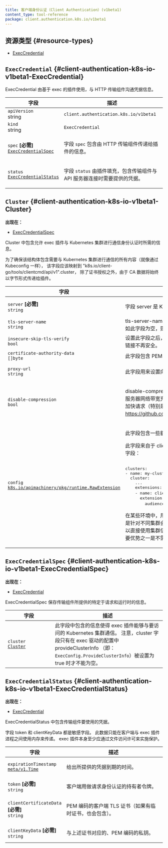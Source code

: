 ```yaml
---
title: 客户端身份认证（Client Authentication）(v1beta1)
content_type: tool-reference
package: client.authentication.k8s.io/v1beta1
---
```

<!-- 
title: Client Authentication (v1beta1)
content_type: tool-reference
package: client.authentication.k8s.io/v1beta1
auto_generated: true
-->

<!--
## Resource Types 
-->
## 资源类型   {#resource-types}

- [ExecCredential](#client-authentication-k8s-io-v1beta1-ExecCredential)

## `ExecCredential`     {#client-authentication-k8s-io-v1beta1-ExecCredential}

<!--
ExecCredential is used by exec-based plugins to communicate credentials to
HTTP transports.
-->
ExecCredential 由基于 exec 的插件使用，与 HTTP 传输组件沟通凭据信息。

<table class="table">
<thead><tr><th width="30%"><!--Field-->字段</th><th><!--Description-->描述</th></tr></thead>
<tbody>

<tr><td><code>apiVersion</code><br/>string</td><td><code>client.authentication.k8s.io/v1beta1</code></td></tr>
<tr><td><code>kind</code><br/>string</td><td><code>ExecCredential</code></td></tr>

<tr>
<td><code>spec</code> <B><!--[Required]-->[必需]</B><br/>
<a href="#client-authentication-k8s-io-v1beta1-ExecCredentialSpec"><code>ExecCredentialSpec</code></a>
</td>
<td>
   <!--
   Spec holds information passed to the plugin by the transport.
   -->

   字段 <code>spec</code> 包含由 HTTP 传输组件传递给插件的信息。
</td>
</tr>

<tr>
<td><code>status</code><br/>
<a href="#client-authentication-k8s-io-v1beta1-ExecCredentialStatus"><code>ExecCredentialStatus</code></a>
</td>
<td>
   <!--
   Status is filled in by the plugin and holds the credentials that the transport
   should use to contact the API.
   -->

   字段 <code>status</code> 由插件填充，包含传输组件与 API 服务器连接时需要提供的凭据。
</td>
</tr>

</tbody>
</table>

## `Cluster`     {#client-authentication-k8s-io-v1beta1-Cluster}

<!--
**Appears in:**
-->
**出现在：**

- [ExecCredentialSpec](#client-authentication-k8s-io-v1beta1-ExecCredentialSpec)

<!--
Cluster contains information to allow an exec plugin to communicate
with the kubernetes cluster being authenticated to.

To ensure that this struct contains everything someone would need to communicate
with a kubernetes cluster (just like they would via a kubeconfig), the fields
should shadow "k8s.io/client-go/tools/clientcmd/api/v1".Cluster, with the exception
of CertificateAuthority, since CA data will always be passed to the plugin as bytes.
-->
Cluster 中包含允许 exec 插件与 Kubernetes
集群进行通信身份认证时所需的信息。

为了确保该结构体包含需要与 Kubernetes 集群进行通信的所有内容（就像通过 Kubeconfig 一样），
该字段应该映射到 "k8s.io/client-go/tools/clientcmd/api/v1".cluster，
除了证书授权之外，由于 CA 数据将始终以字节形式传递给插件。

<table class="table">
<thead><tr><th width="30%"><!--Field-->字段</th><th><!--Description-->描述</th></tr></thead>
<tbody>

<tr>
<td><code>server</code> <B><!--[Required]-->[必需]</B><br/>
<code>string</code>
</td>
<td>
   <!--
   Server is the address of the kubernetes cluster (https://hostname:port).
   -->

   字段 server 是 Kubernetes 集群的地址（https://hostname:port）。
</td>
</tr>

<tr>
<td><code>tls-server-name</code><br/>
<code>string</code>
</td>
<td>
<!--
   TLSServerName is passed to the server for SNI and is used in the client to
check server certificates against. If ServerName is empty, the hostname
used to contact the server is used.
-->
   tls-server-name 是用来提供给服务器用作 SNI 解析的，客户端以此检查服务器的证书。
   如此字段为空，则使用链接服务器时使用的主机名。
</td>
</tr>

<tr>
<td><code>insecure-skip-tls-verify</code><br/>
<code>bool</code>
</td>
<td>
<!-- 
   InsecureSkipTLSVerify skips the validity check for the server's certificate.
This will make your HTTPS connections insecure. 
-->
   设置此字段之后，会令客户端跳过对服务器端证书的合法性检查。
   这会使得你的 HTTPS 链接不再安全。
</td>
</tr>

<tr>
<td><code>certificate-authority-data</code><br/>
<code>[]byte</code>
</td>
<td>
<!-- 
   CAData contains PEM-encoded certificate authority certificates.
If empty, system roots should be used.
-->
   此字段包含 PEM 编码的证书机构（CA）证书。
   如果为空，则使用系统的根证书。
</td>
</tr>

<tr>
<td><code>proxy-url</code><br/>
<code>string</code>
</td>
<td>
   <!--
   ProxyURL is the URL to the proxy to be used for all requests to this cluster.
   -->

   此字段用来设置向集群发送所有请求时要使用的代理服务器。
</td>
</tr>

<tr>
<td><code>disable-compression</code><br/>
<code>bool</code>
</td>
<td>
   <p>
   <!--
   DisableCompression allows client to opt-out of response compression for all requests to the server. This is useful
   to speed up requests (specifically lists) when client-server network bandwidth is ample, by saving time on
   compression (server-side) and decompression (client-side): https://github.com/kubernetes/kubernetes/issues/112296.
   -->

   disable-compression 允许客户端针对到服务器的所有请求选择取消响应压缩。
   当客户端服务器网络带宽充足时，这有助于通过节省压缩（服务器端）和解压缩
   （客户端）时间来加快请求（特别是列表）的速度：
   https://github.com/kubernetes/kubernetes/issues/112296。
   </p>
</td>
</tr>

<tr>
<td><code>config</code><br/>
<a href="https://godoc.org/k8s.io/apimachinery/pkg/runtime/#RawExtension"><code>k8s.io/apimachinery/pkg/runtime.RawExtension</code></a>
</td>
<td>
<p>
<!-- 
   Config holds additional config data that is specific to the exec
plugin with regards to the cluster being authenticated to.
-->
此字段包含一些额外的、特定于 exec 插件和所连接的集群的数据。
</p>
<p>
<!--
This data is sourced from the clientcmd Cluster object's
extensions[client.authentication.k8s.io/exec] field: 
-->
此字段来自于 clientcmd 集群对象的
<code>extensions[client.authentication.k8s.io/exec]</code> 字段：
</p>
<pre>
<!--
clusters:
- name: my-cluster
  cluster:
    ...
    extensions:
    - name: client.authentication.k8s.io/exec  # reserved extension name for per cluster exec config
      extension:
        audience: 06e3fbd18de8  # arbitrary config
-->
clusters:
- name: my-cluster
  cluster:
    ...
    extensions:
    - name: client.authentication.k8s.io/exec  # 针对每个集群 exec 配置所预留的扩展名称
      extension:
        audience: 06e3fbd18de8  # 任意配置信息
</pre>
<p>
<!-- 
In some environments, the user config may be exactly the same across many clusters
(i.e. call this exec plugin) minus some details that are specific to each cluster
such as the audience.  This field allows the per cluster config to be directly
specified with the cluster info.  Using this field to store secret data is not
recommended as one of the prime benefits of exec plugins is that no secrets need
to be stored directly in the kubeconfig. 
-->
在某些环境中，用户配置可能对很多集群而言都完全一样（即调用同一个 exec 插件），
只是针对不同集群会有一些细节上的差异，例如 audience。
此字段使得特定于集群的配置可以直接使用集群信息来设置。
不建议使用此字段来保存 Secret 数据，因为 exec 插件的主要优势之一是不需要在
Kubeconfig 中保存 Secret 数据。
</p>
</td>
</tr>
  
</tbody>
</table>

## `ExecCredentialSpec`     {#client-authentication-k8s-io-v1beta1-ExecCredentialSpec}

<!--
**Appears in:**
-->
**出现在：**

- [ExecCredential](#client-authentication-k8s-io-v1beta1-ExecCredential)

<!-- 
ExecCredentialSpec holds request and runtime specific information provided by
the transport. 
-->
ExecCredentialSpec 保存传输组件所提供的特定于请求和运行时的信息。

<table class="table">
<thead><tr><th width="30%"><!--Field-->字段</th><th><!--Description-->描述</th></tr></thead>
<tbody>

<tr><td><code>cluster</code><br/>
<a href="#client-authentication-k8s-io-v1beta1-Cluster"><code>Cluster</code></a>
</td>
<td>
<!-- 
   Cluster contains information to allow an exec plugin to communicate with the
kubernetes cluster being authenticated to. Note that Cluster is non-nil only
when provideClusterInfo is set to true in the exec provider config (i.e.,
ExecConfig.ProvideClusterInfo).
-->
   此字段中包含的信息使得 exec 插件能够与要访问的 Kubernetes 集群通信。
   注意，cluster 字段只有在 exec 驱动的配置中 provideClusterInfo
  （即：<code>ExecConfig.ProvideClusterInfo</code>）被设置为 true 时才不能为空。
</td>
</tr>

</tbody>
</table>

## `ExecCredentialStatus`     {#client-authentication-k8s-io-v1beta1-ExecCredentialStatus}

<!--
**Appears in:**
-->
**出现在：**

- [ExecCredential](#client-authentication-k8s-io-v1beta1-ExecCredential)

<p>
<!--
ExecCredentialStatus holds credentials for the transport to use.
-->
ExecCredentialStatus 中包含传输组件要使用的凭据。
</p>

<p>
<!--
Token and ClientKeyData are sensitive fields. This data should only be
transmitted in-memory between client and exec plugin process. Exec plugin
itself should at least be protected via file permissions.
-->
字段 token 和 clientKeyData 都是敏感字段。
此数据只能在客户端与 exec 插件进程之间使用内存来传递。
exec 插件本身至少应通过文件访问许可来实施保护。
</p>

<table class="table">
<thead><tr><th width="30%"><!--Field-->字段</th><th><!--Description-->描述</th></tr></thead>
<tbody>

<tr>
<td><code>expirationTimestamp</code><br/>
<a href="https://kubernetes.io/docs/reference/generated/kubernetes-api/v1.34/#time-v1-meta"><code>meta/v1.Time</code></a>
</td>
<td>
   <!--
   ExpirationTimestamp indicates a time when the provided credentials expire.
   -->

   给出所提供的凭据到期的时间。
</td>
</tr>

<tr>
<td><code>token</code> <B><!--[Required]-->[必需]</B><br/>
<code>string</code>
</td>
<td>
   <!--
   Token is a bearer token used by the client for request authentication.
   -->

   客户端用做请求身份认证的持有者令牌。
</td>
</tr>

<tr>
<td><code>clientCertificateData</code> <B><!--[Required]-->[必需]</B><br/>
<code>string</code>
</td>
<td>
   <!--
   PEM-encoded client TLS certificates (including intermediates, if any).
   -->

   PEM 编码的客户端 TLS 证书（如果有临时证书，也会包含）。
</td>
</tr>

<tr>
<td><code>clientKeyData</code> <B><!--[Required]-->[必需]</B><br/>
<code>string</code>
</td>
<td>
   <!--
   PEM-encoded private key for the above certificate.
   -->

   与上述证书对应的、PEM 编码的私钥。
</td>
</tr>

</tbody>
</table>
